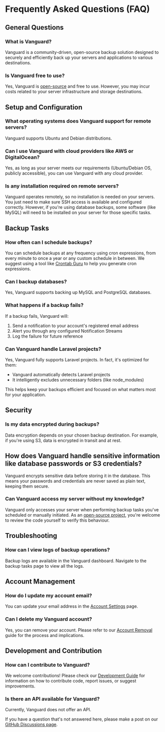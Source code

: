 # Frequently Asked Questions (FAQ)

## General Questions

### What is Vanguard?
Vanguard is a community-driven, open-source backup solution designed to securely and efficiently back up your servers and applications to various destinations.

### Is Vanguard free to use?
Yes, Vanguard is [open-source](https://github.com/vanguardbackup/vanguard) and free to use. However, you may incur costs related to your server infrastructure and storage destinations.

## Setup and Configuration

### What operating systems does Vanguard support for remote servers?
Vanguard supports Ubuntu and Debian distributions.

### Can I use Vanguard with cloud providers like AWS or DigitalOcean?
Yes, as long as your server meets our requirements (Ubuntu/Debian OS, publicly accessible), you can use Vanguard with any cloud provider.

### Is any installation required on remote servers?
Vanguard operates remotely, so no installation is needed on your servers. You just need to make sure SSH access is available and configured correctly. However, if you're using database backups, some software (like MySQL) will need to be installed on your server for those specific tasks.
## Backup Tasks

### How often can I schedule backups?
You can schedule backups at any frequency using cron expressions, from every minute to once a year or any custom schedule in between. We suggest using a tool like [Crontab Guru](https://crontab.guru/) to help you generate cron expressions.

### Can I backup databases?
Yes, Vanguard supports backing up MySQL and PostgreSQL databases.

### What happens if a backup fails?
If a backup fails, Vanguard will:
1. Send a notification to your account's registered email address
2. Alert you through any configured Notification Streams
3. Log the failure for future reference

### Can Vanguard handle Laravel projects?

Yes, Vanguard fully supports Laravel projects. In fact, it's optimized for them:

- Vanguard automatically detects Laravel projects
- It intelligently excludes unnecessary folders (like node_modules)

This helps keep your backups efficient and focused on what matters most for your application.


## Security

### Is my data encrypted during backups?
Data encryption depends on your chosen backup destination. For example, if you're using S3, data is encrypted in transit and at rest.

## How does Vanguard handle sensitive information like database passwords or S3 credentials?
Vanguard encrypts sensitive data before storing it in the database. This means your passwords and credentials are never saved as plain text, keeping them secure.

### Can Vanguard access my server without my knowledge?
Vanguard only accesses your server when performing backup tasks you've scheduled or manually initiated. As an [open-source project](https://github.com/vanguardbackup/vanguard), you're welcome to review the code yourself to verify this behaviour.
## Troubleshooting

### How can I view logs of backup operations?
Backup logs are available in the Vanguard dashboard. Navigate to the backup tasks page to view all the logs.

## Account Management

### How do I update my account email?
You can update your email address in the [Account Settings](/account-options) page.

### Can I delete my Vanguard account?
Yes, you can remove your account. Please refer to our [Account Removal](/account-removal) guide for the process and implications.

## Development and Contribution

### How can I contribute to Vanguard?
We welcome contributions! Please check our [Development Guide](/development-handbook) for information on how to contribute code, report issues, or suggest improvements.

### Is there an API available for Vanguard?
Currently, Vanguard does not offer an API.

If you have a question that's not answered here, please make a post on our [GitHub Discussions page](https://github.com/vanguardbackup/vanguard/discussions).